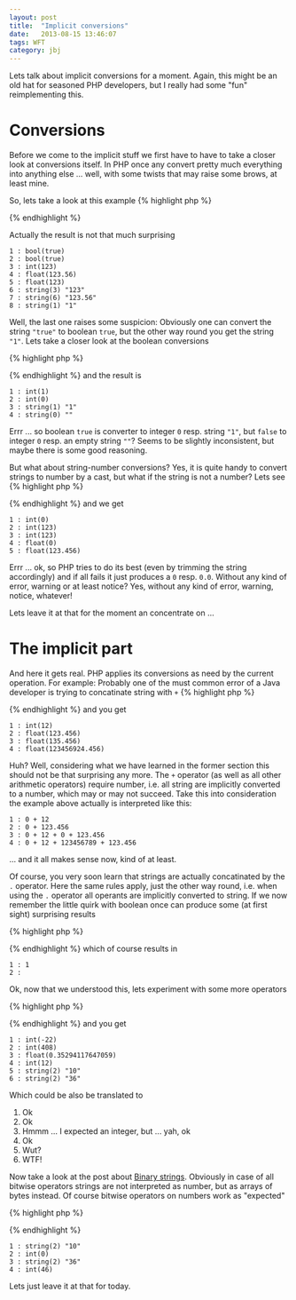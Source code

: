 ```yaml
---
layout: post
title:  "Implicit conversions"
date:   2013-08-15 13:46:07
tags: WFT
category: jbj
---
```


Lets talk about implicit conversions for a moment. Again, this might be an old hat for seasoned PHP developers, but I really had some "fun" reimplementing this.

# Conversions

Before we come to the implicit stuff we first have to have to take a closer look at conversions itself. In PHP once any convert pretty much everything into anything else ... well, with some twists that may raise some brows, at least mine.

So, lets  take a look at this example
{% highlight php %}
<?php
echo "1 : "; var_dump((bool)1);
echo "2 : "; var_dump((bool)"true");
echo "3 : "; var_dump((int)"123");
echo "4 : "; var_dump((double)"123.56");
echo "5 : "; var_dump((double)123);
echo "6 : "; var_dump((string)123);
echo "7 : "; var_dump((string)123.56);
echo "8 : "; var_dump((string)true);
?>
{% endhighlight %}

Actually the result is not that much surprising

~~~
1 : bool(true)
2 : bool(true)
3 : int(123)
4 : float(123.56)
5 : float(123)
6 : string(3) "123"
7 : string(6) "123.56"
8 : string(1) "1"
~~~

Well, the last one raises some suspicion: Obviously one can convert the string `"true"` to boolean `true`, but the other way round you get the string `"1"`. Lets take a closer look at the boolean conversions

{% highlight php %}
<?php
echo "1 : "; var_dump((int)true);
echo "2 : "; var_dump((int)false);
echo "3 : "; var_dump((string)true);
echo "4 : "; var_dump((string)false);
?>
{% endhighlight %}
and the result is

~~~
1 : int(1)
2 : int(0)
3 : string(1) "1"
4 : string(0) ""
~~~

Errr ... so boolean `true` is converter to integer `0` resp. string `"1"`, but `false` to integer `0` resp. an empty string `""`?
Seems to be slightly inconsistent, but maybe there is some good reasoning.

But what about string-number conversions?
Yes, it is quite handy to convert strings to number by a cast, but what if the string is not a number? Lets see
{% highlight php %}
<?php
echo "1 : "; var_dump((int)"abc");
echo "2 : "; var_dump((int)" 123abc");
echo "3 : "; var_dump((int)" 123.456abc");
echo "4 : "; var_dump((double)"abc");
echo "5 : "; var_dump((double)" 123.456abc");
?>
{% endhighlight %}
and we get

~~~
1 : int(0)
2 : int(123)
3 : int(123)
4 : float(0)
5 : float(123.456)
~~~

Errr ... ok, so PHP tries to do its best (even by trimming the string accordingly) and if all fails it just produces a `0` resp. `0.0`.
Without any kind of error, warning or at least notice?
Yes, without any kind of error, warning, notice, whatever!

Lets leave it at that for the moment an concentrate on ...

# The implicit part

And here it gets real. PHP applies its conversions as need by the current operation.
For example: Probably one of the must common error of a Java developer is trying to concatinate string with `+`
{% highlight php %}
<?php
$i = 12;
$d = 123.456;
echo "1 : "; var_dump("i = " + $i);
echo "2 : "; var_dump("d = " + $d);
echo "3 : "; var_dump("i = " + $i + " d = " + $d);
echo "4 : "; var_dump("i = " + $i + " 123456789 d = " + $d);
?>
{% endhighlight %}
and you get

~~~
1 : int(12)
2 : float(123.456)
3 : float(135.456)
4 : float(123456924.456)
~~~

Huh?
Well, considering what we have learned in the former section this should not be that surprising any more. The `+` operator (as well as all other arithmetic operators) require number, i.e. all string are implicitly converted to a number, which may or may not succeed. Take this into consideration the example above actually is interpreted like this:

~~~
1 : 0 + 12
2 : 0 + 123.456
3 : 0 + 12 + 0 + 123.456
4 : 0 + 12 + 123456789 + 123.456
~~~

... and it all makes sense now, kind of at least.

Of course, you very soon learn that strings are actually concatinated by the `.` operator. Here the same rules apply, just the other way round, i.e. when using the `.` operator all operants are implicitly converted to string. If we now remember the little quirk with boolean once can produce some (at first sight) surprising results

{% highlight php %}
<?php
echo "1 : " . true . "\n";
echo "2 : " . false . "\n";
?>
{% endhighlight %}
which of course results in

~~~
1 : 1
2 :
~~~

Ok, now that we understood this, lets experiment with some more operators

{% highlight php %}
<?php
echo "1 : "; var_dump("12" - "34");
echo "2 : "; var_dump("12" * "34");
echo "3 : "; var_dump("12" / "34");
echo "4 : "; var_dump("12" % "34");
echo "5 : "; var_dump("12" & "34");
echo "6 : "; var_dump("12" | "34");
?>
{% endhighlight %}
and you get

~~~
1 : int(-22)
2 : int(408)
3 : float(0.35294117647059)
4 : int(12)
5 : string(2) "10"
6 : string(2) "36"
~~~

Which could be also be translated to

1. Ok
2. Ok
3. Hmmm ... I expected an integer, but ... yah, ok
4. Ok
5. Wut?
6. WTF!

Now take a look at the post about [Binary strings](/2013/08/13/binary-strings-wtf). Obviously in case of all bitwise operators strings are not interpreted as number, but as arrays of bytes instead. Of course bitwise operators on numbers work as "expected"

{% highlight php %}
<?php
echo "1 : "; var_dump("12" & "34");
echo "2 : "; var_dump(12 & 34);
echo "3 : "; var_dump("12" | "34");
echo "4 : "; var_dump(12 | 34);
?>
{% endhighlight %}

~~~
1 : string(2) "10"
2 : int(0)
3 : string(2) "36"
4 : int(46)
~~~

Lets just leave it at that for today.
